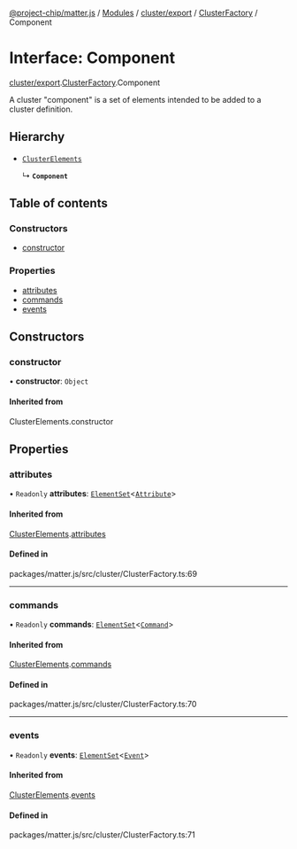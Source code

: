 [@project-chip/matter.js](../README.md) / [Modules](../modules.md) / [cluster/export](../modules/cluster_export.md) / [ClusterFactory](../modules/cluster_export.ClusterFactory.md) / Component

# Interface: Component

[cluster/export](../modules/cluster_export.md).[ClusterFactory](../modules/cluster_export.ClusterFactory.md).Component

A cluster "component" is a set of elements intended to be added to a
cluster definition.

## Hierarchy

- [`ClusterElements`](cluster_export.ClusterFactory.ClusterElements.md)

  ↳ **`Component`**

## Table of contents

### Constructors

- [constructor](cluster_export.ClusterFactory.Component.md#constructor)

### Properties

- [attributes](cluster_export.ClusterFactory.Component.md#attributes)
- [commands](cluster_export.ClusterFactory.Component.md#commands)
- [events](cluster_export.ClusterFactory.Component.md#events)

## Constructors

### constructor

• **constructor**: `Object`

#### Inherited from

ClusterElements.constructor

## Properties

### attributes

• `Readonly` **attributes**: [`ElementSet`](../modules/cluster_export.ClusterFactory.md#elementset)<[`Attribute`](../modules/cluster_export.ClusterFactory.md#attribute)\>

#### Inherited from

[ClusterElements](cluster_export.ClusterFactory.ClusterElements.md).[attributes](cluster_export.ClusterFactory.ClusterElements.md#attributes)

#### Defined in

packages/matter.js/src/cluster/ClusterFactory.ts:69

___

### commands

• `Readonly` **commands**: [`ElementSet`](../modules/cluster_export.ClusterFactory.md#elementset)<[`Command`](../modules/cluster_export.ClusterFactory.md#command)\>

#### Inherited from

[ClusterElements](cluster_export.ClusterFactory.ClusterElements.md).[commands](cluster_export.ClusterFactory.ClusterElements.md#commands)

#### Defined in

packages/matter.js/src/cluster/ClusterFactory.ts:70

___

### events

• `Readonly` **events**: [`ElementSet`](../modules/cluster_export.ClusterFactory.md#elementset)<[`Event`](../modules/cluster_export.ClusterFactory.md#event)\>

#### Inherited from

[ClusterElements](cluster_export.ClusterFactory.ClusterElements.md).[events](cluster_export.ClusterFactory.ClusterElements.md#events)

#### Defined in

packages/matter.js/src/cluster/ClusterFactory.ts:71
